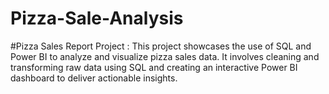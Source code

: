 # Pizza-Sale-Analysis
#Pizza Sales Report Project : This project showcases the use of SQL and Power BI to analyze and visualize pizza sales data. It involves cleaning and transforming raw data using SQL and creating an interactive Power BI dashboard to deliver actionable insights.

